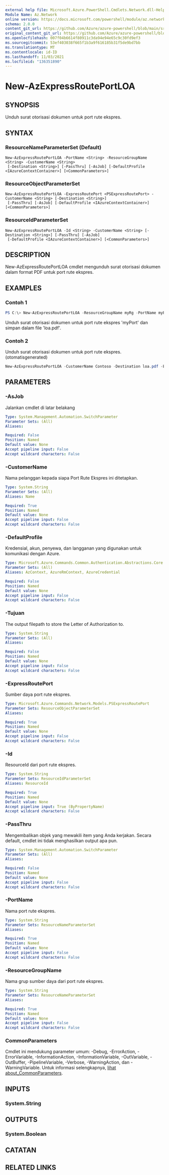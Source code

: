 ```yaml
---
external help file: Microsoft.Azure.PowerShell.Cmdlets.Network.dll-Help.xml
Module Name: Az.Network
online version: https://docs.microsoft.com/powershell/module/az.network/new-azexpressrouteportloa
schema: 2.0.0
content_git_url: https://github.com/Azure/azure-powershell/blob/main/src/Network/Network/help/New-AzExpressRoutePortLOA.md
original_content_git_url: https://github.com/Azure/azure-powershell/blob/main/src/Network/Network/help/New-AzExpressRoutePortLOA.md
ms.openlocfilehash: 007f04b6614f80911c3da94e94e65c9c30fd9ef3
ms.sourcegitcommit: 53ef403038f665f1b3a9f616185b31f5de9bd7bb
ms.translationtype: MT
ms.contentlocale: id-ID
ms.lasthandoff: 11/03/2021
ms.locfileid: "136351890"
---
```

# New-AzExpressRoutePortLOA

## SYNOPSIS
Unduh surat otorisasi dokumen untuk port rute ekspres.

## SYNTAX

### ResourceNameParameterSet (Default)
```
New-AzExpressRoutePortLOA -PortName <String> -ResourceGroupName <String> -CustomerName <String>
 [-Destination <String>] [-PassThru] [-AsJob] [-DefaultProfile <IAzureContextContainer>] [<CommonParameters>]
```

### ResourceObjectParameterSet
```
New-AzExpressRoutePortLOA -ExpressRoutePort <PSExpressRoutePort> -CustomerName <String> [-Destination <String>]
 [-PassThru] [-AsJob] [-DefaultProfile <IAzureContextContainer>] [<CommonParameters>]
```

### ResourceIdParameterSet
```
New-AzExpressRoutePortLOA -Id <String> -CustomerName <String> [-Destination <String>] [-PassThru] [-AsJob]
 [-DefaultProfile <IAzureContextContainer>] [<CommonParameters>]
```

## DESCRIPTION
New-AzExpressRoutePortLOA cmdlet mengunduh surat otorisasi dokumen dalam format PDF untuk port rute ekspres.


## EXAMPLES

### Contoh 1
```powershell
PS C:\> New-AzExpressRoutePortLOA -ResourceGroupName myRg -PortName myPort -CustomerName Contoso -Destination loa.pdf
```

Unduh surat otorisasi dokumen untuk port rute ekspres 'myPort' dan simpan dalam file 'loa.pdf'.

### Contoh 2

Unduh surat otorisasi dokumen untuk port rute ekspres. (otomatisgenerated)

<!-- Aladdin Generated Example -->
```powershell
New-AzExpressRoutePortLOA -CustomerName Contoso -Destination loa.pdf -ExpressRoutePort <PSExpressRoutePort>
```

## PARAMETERS

### -AsJob
Jalankan cmdlet di latar belakang

```yaml
Type: System.Management.Automation.SwitchParameter
Parameter Sets: (All)
Aliases:

Required: False
Position: Named
Default value: None
Accept pipeline input: False
Accept wildcard characters: False
```

### -CustomerName
Nama pelanggan kepada siapa Port Rute Ekspres ini ditetapkan.

```yaml
Type: System.String
Parameter Sets: (All)
Aliases: Name

Required: True
Position: Named
Default value: None
Accept pipeline input: False
Accept wildcard characters: False
```

### -DefaultProfile
Kredensial, akun, penyewa, dan langganan yang digunakan untuk komunikasi dengan Azure.

```yaml
Type: Microsoft.Azure.Commands.Common.Authentication.Abstractions.Core.IAzureContextContainer
Parameter Sets: (All)
Aliases: AzContext, AzureRmContext, AzureCredential

Required: False
Position: Named
Default value: None
Accept pipeline input: False
Accept wildcard characters: False
```

### -Tujuan
The output filepath to store the Letter of Authorization to.

```yaml
Type: System.String
Parameter Sets: (All)
Aliases:

Required: False
Position: Named
Default value: None
Accept pipeline input: False
Accept wildcard characters: False
```

### -ExpressRoutePort
Sumber daya port rute ekspres.

```yaml
Type: Microsoft.Azure.Commands.Network.Models.PSExpressRoutePort
Parameter Sets: ResourceObjectParameterSet
Aliases:

Required: True
Position: Named
Default value: None
Accept pipeline input: False
Accept wildcard characters: False
```

### -Id
ResourceId dari port rute ekspres.

```yaml
Type: System.String
Parameter Sets: ResourceIdParameterSet
Aliases: ResourceId

Required: True
Position: Named
Default value: None
Accept pipeline input: True (ByPropertyName)
Accept wildcard characters: False
```

### -PassThru
Mengembalikan objek yang mewakili item yang Anda kerjakan. Secara default, cmdlet ini tidak menghasilkan output apa pun.

```yaml
Type: System.Management.Automation.SwitchParameter
Parameter Sets: (All)
Aliases:

Required: False
Position: Named
Default value: None
Accept pipeline input: False
Accept wildcard characters: False
```

### -PortName
Nama port rute ekspres.

```yaml
Type: System.String
Parameter Sets: ResourceNameParameterSet
Aliases:

Required: True
Position: Named
Default value: None
Accept pipeline input: False
Accept wildcard characters: False
```

### -ResourceGroupName
Nama grup sumber daya dari port rute ekspres.

```yaml
Type: System.String
Parameter Sets: ResourceNameParameterSet
Aliases:

Required: True
Position: Named
Default value: None
Accept pipeline input: False
Accept wildcard characters: False
```

### CommonParameters
Cmdlet ini mendukung parameter umum: -Debug, -ErrorAction, -ErrorVariable, -InformationAction, -InformationVariable, -OutVariable, -OutBuffer, -PipelineVariable, -Verbose, -WarningAction, dan -WarningVariable. Untuk informasi selengkapnya, [lihat about_CommonParameters](http://go.microsoft.com/fwlink/?LinkID=113216).

## INPUTS

### System.String

## OUTPUTS

### System.Boolean

## CATATAN

## RELATED LINKS
